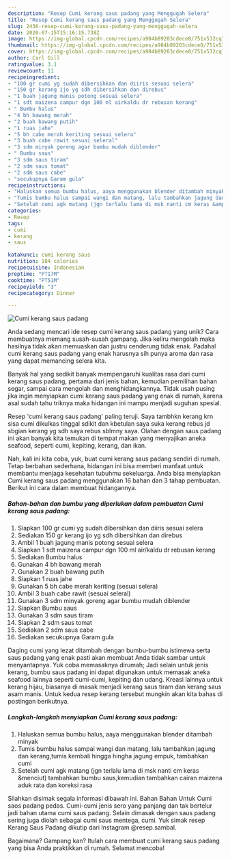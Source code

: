 ```yaml
---
description: "Resep Cumi kerang saus padang yang Menggugah Selera"
title: "Resep Cumi kerang saus padang yang Menggugah Selera"
slug: 2436-resep-cumi-kerang-saus-padang-yang-menggugah-selera
date: 2020-07-15T15:16:15.738Z
image: https://img-global.cpcdn.com/recipes/a984b89203cdece0/751x532cq70/cumi-kerang-saus-padang-foto-resep-utama.jpg
thumbnail: https://img-global.cpcdn.com/recipes/a984b89203cdece0/751x532cq70/cumi-kerang-saus-padang-foto-resep-utama.jpg
cover: https://img-global.cpcdn.com/recipes/a984b89203cdece0/751x532cq70/cumi-kerang-saus-padang-foto-resep-utama.jpg
author: Carl Gill
ratingvalue: 3.1
reviewcount: 11
recipeingredient:
- "100 gr cumi yg sudah dibersihkan dan diiris sesuai selera"
- "150 gr kerang ijo yg sdh dibersihkan dan direbus"
- "1 buah jagung manis potong sesuai selera"
- "1 sdt maizena campur dgn 100 ml airkaldu dr rebusan kerang"
- " Bumbu halus"
- "4 bh bawang merah"
- "2 buah bawang putih"
- "1 ruas jahe"
- "5 bh cabe merah keriting sesuai selera"
- "3 buah cabe rawit sesuai seleral"
- "3 sdm minyak goreng agar bumbu mudah diblender"
- " Bumbu saus"
- "3 sdm saus tiram"
- "2 sdm saus tomat"
- "2 sdm saus cabe"
- "secukupnya Garam gula"
recipeinstructions:
- "Haluskan semua bumbu halus, aaya menggunakan blender ditambah minyak"
- "Tumis bumbu halus sampai wangi dan matang, lalu tambahkan jagung dan kerang,tumis kembali hingga hingha jagung empuk, tambahkan cumi"
- "Setelah cumi agk matang (jgn terlalu lama di msk nanti cm keras &amp;menciut) tambahkan bumbu saus,kemudian tambahkan cairan maizena aduk rata dan koreksi rasa"
categories:
- Resep
tags:
- cumi
- kerang
- saus

katakunci: cumi kerang saus 
nutrition: 184 calories
recipecuisine: Indonesian
preptime: "PT17M"
cooktime: "PT51M"
recipeyield: "3"
recipecategory: Dinner

---
```



![Cumi kerang saus padang](https://img-global.cpcdn.com/recipes/a984b89203cdece0/751x532cq70/cumi-kerang-saus-padang-foto-resep-utama.jpg)

Anda sedang mencari ide resep cumi kerang saus padang yang unik? Cara membuatnya memang susah-susah gampang. Jika keliru mengolah maka hasilnya tidak akan memuaskan dan justru cenderung tidak enak. Padahal cumi kerang saus padang yang enak harusnya sih punya aroma dan rasa yang dapat memancing selera kita.

Banyak hal yang sedikit banyak mempengaruhi kualitas rasa dari cumi kerang saus padang, pertama dari jenis bahan, kemudian pemilihan bahan segar, sampai cara mengolah dan menghidangkannya. Tidak usah pusing jika ingin menyiapkan cumi kerang saus padang yang enak di rumah, karena asal sudah tahu triknya maka hidangan ini mampu menjadi suguhan spesial.

Resep &#39;cumi kerang saus padang&#39; paling teruji. Saya tambhkn kerang krn sisa cumi dikulkas tinggal sdikit dan kbetulan saya suka kerang rebus jd sbgian kerang yg sdh saya rebus sblmny saya. Olahan dengan saus padang ini akan banyak kita temukan di tempat makan yang menyajikan aneka seafood, seperti cumi, kepiting, kerang, dan ikan.


Nah, kali ini kita coba, yuk, buat cumi kerang saus padang sendiri di rumah. Tetap berbahan sederhana, hidangan ini bisa memberi manfaat untuk membantu menjaga kesehatan tubuhmu sekeluarga. Anda bisa menyiapkan Cumi kerang saus padang menggunakan 16 bahan dan 3 tahap pembuatan. Berikut ini cara dalam membuat hidangannya.

<!--inarticleads1-->

##### Bahan-bahan dan bumbu yang diperlukan dalam pembuatan Cumi kerang saus padang:

1. Siapkan 100 gr cumi yg sudah dibersihkan dan diiris sesuai selera
1. Sediakan 150 gr kerang ijo yg sdh dibersihkan dan direbus
1. Ambil 1 buah jagung manis potong sesuai selera
1. Siapkan 1 sdt maizena campur dgn 100 ml air/kaldu dr rebusan kerang
1. Sediakan  Bumbu halus
1. Gunakan 4 bh bawang merah
1. Gunakan 2 buah bawang putih
1. Siapkan 1 ruas jahe
1. Gunakan 5 bh cabe merah keriting (sesuai selera)
1. Ambil 3 buah cabe rawit (sesuai seleral)
1. Gunakan 3 sdm minyak goreng agar bumbu mudah diblender
1. Siapkan  Bumbu saus
1. Gunakan 3 sdm saus tiram
1. Siapkan 2 sdm saus tomat
1. Sediakan 2 sdm saus cabe
1. Sediakan secukupnya Garam gula


Daging cumi yang lezat ditambah dengan bumbu-bumbu istimewa serta saus padang yang enak pasti akan membuat Anda tidak sambar untuk menyantapnya. Yuk coba memasaknya dirumah; Jadi selain untuk jenis kerang, bumbu saus padang ini dapat digunakan untuk memasak aneka seafood lainnya seperti cumi-cumi, kepiting dan udang. Kreasi lainnya untuk kerang hijau, biasanya di masak menjadi kerang saus tiram dan kerang saus asam manis. Untuk kedua resep kerang tersebut mungkin akan kita bahas di postingan berikutnya. 

<!--inarticleads2-->

##### Langkah-langkah menyiapkan Cumi kerang saus padang:

1. Haluskan semua bumbu halus, aaya menggunakan blender ditambah minyak
1. Tumis bumbu halus sampai wangi dan matang, lalu tambahkan jagung dan kerang,tumis kembali hingga hingha jagung empuk, tambahkan cumi
1. Setelah cumi agk matang (jgn terlalu lama di msk nanti cm keras &amp;menciut) tambahkan bumbu saus,kemudian tambahkan cairan maizena aduk rata dan koreksi rasa


Silahkan disimak segala informasi dibawah ini. Bahan Bahan Untuk Cumi saos padang pedas. Cumi-cumi jenis sero yang panjang dan tak bertelur jadi bahan utama cumi saus padang. Selain dimasak dengan saus padang sering juga diolah sebagai cumi saus mentega, cumi. Yuk simak resep Kerang Saus Padang dikutip dari Instagram @resep.sambal. 

Bagaimana? Gampang kan? Itulah cara membuat cumi kerang saus padang yang bisa Anda praktikkan di rumah. Selamat mencoba!
